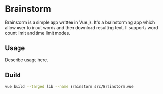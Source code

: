 # Brainstorm

Brainstorm is a simple app written in Vue.js. It's a brainstorming app which allow user to input words and then download resulting text. It supports word count limit and time limit modes.

## Usage

Describe usage here.

## Build

```bash
vue build --targed lib --name Brainstorm src/Brainstorm.vue
```
